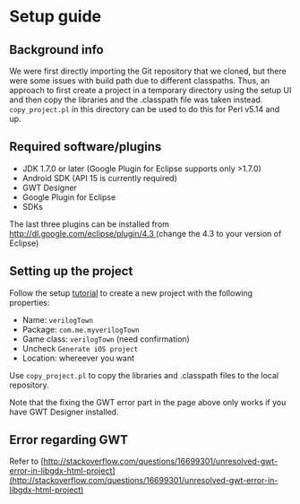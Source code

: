 # Setup guide

## Background info
We were first directly importing the Git repository that we cloned, but there
were some issues with build path due to different classpaths. Thus, an
approach to first create a project in a temporary directory using the setup
UI and then copy the libraries and the .classpath file was taken instead.
`copy_project.pl` in this directory can be used to do this for Perl v5.14 and
up.

## Required software/plugins
* JDK 1.7.0 or later (Google Plugin for Eclipse supports only >1.7.0)
* Android SDK (API 15 is currently required)
* GWT Designer
* Google Plugin for Eclipse
* SDKs

The last three plugins can be installed from
[http://dl.google.com/eclipse/plugin/4.3 ](http://dl.google.com/eclipse/plugin/4.3)
(change the 4.3 to your version of Eclipse)

## Setting up the project
Follow the setup
[tutorial](https://github.com/libgdx/libgdx/wiki/Project-setup%2C-running-%26-debugging)
to create a new project with the following properties:

* Name: `verilogTown`
* Package: `com.me.myverilogTown`
* Game class: `verilogTown` (need confirmation)
* Uncheck `Generate iOS project`
* Location: whereever you want

Use `copy_project.pl` to copy the libraries and .classpath files to the local
repository.

Note that the fixing the GWT error part in the page above only works if you
have GWT Designer installed.

## Error regarding GWT
Refer to
[http://stackoverflow.com/questions/16699301/unresolved-gwt-error-in-libgdx-html-project](http://stackoverflow.com/questions/16699301/unresolved-gwt-error-in-libgdx-html-project)
